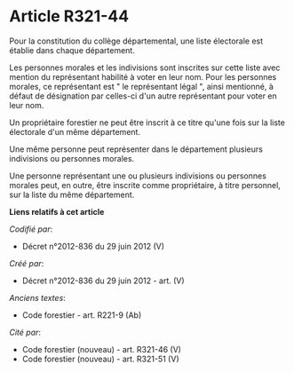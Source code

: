 # Article R321-44

Pour la constitution du collège départemental, une liste électorale est établie dans chaque département.

Les personnes morales et les indivisions sont inscrites sur cette liste avec mention du représentant habilité à voter en leur
nom. Pour les personnes morales, ce représentant est " le représentant légal ", ainsi mentionné, à défaut de désignation par
celles-ci d'un autre représentant pour voter en leur nom.

Un propriétaire forestier ne peut être inscrit à ce titre qu'une fois sur la liste électorale d'un même département.

Une même personne peut représenter dans le département plusieurs indivisions ou personnes morales.

Une personne représentant une ou plusieurs indivisions ou personnes morales peut, en outre, être inscrite comme propriétaire,
à titre personnel, sur la liste du même département.

**Liens relatifs à cet article**

_Codifié par_:

  - Décret n°2012-836 du 29 juin 2012 (V)

_Créé par_:

  - Décret n°2012-836 du 29 juin 2012 - art. (V)

_Anciens textes_:

  - Code forestier - art. R221-9 (Ab)

_Cité par_:

  - Code forestier (nouveau) - art. R321-46 (V)
  - Code forestier (nouveau) - art. R321-51 (V)
